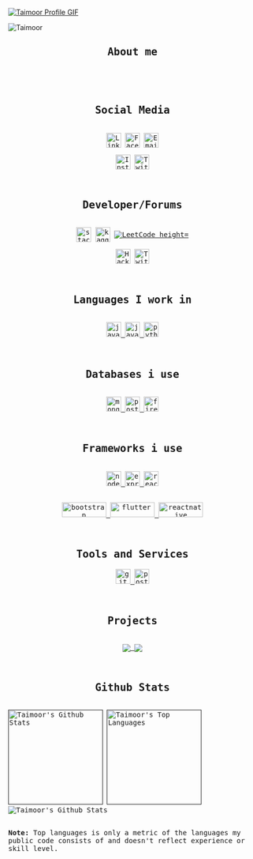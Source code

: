 <a href="https://github.com/taimooorr">![Taimoor Profile GIF](./assets/name.gif)</a>
<div>
<p align="left"> <img src="https://komarev.com/ghpvc/?username=taimooorr&style=for-the-badge&color=blueviolet" alt="Taimoor" /> </p>
</div>
<div>
    <samp>
        <h2 align="center">About me</h2>
        <p align="center">
            <br>
        </p>
    </samp>
</div>
<div>&nbsp;</div>
<div>
    <samp>
        <h2 align="center">Social Media</h2>
        <p align="center">
            <br>
            <a href="https://www.linkedin.com/in/taimooor/" target="blank"><img align="center"
                    src="https://img.shields.io/badge/linkedin-%231DA1F2.svg?style=for-the-badge&logo=linkedin&logoColor=white"
                    alt="Linkedin" height="30"  /></a>
            <a href="https://www.facebook.com/IAmTaimoorKhan/" target="blank"><img align="center"
                    src="https://img.shields.io/badge/facebook-4267B2.svg?style=for-the-badge&logo=facebook&logoColor=white"
                    alt="Facebook" height="30" /></a>
            <a href="mailto:sp20-bcs-026@cuiatk.edu.pk" target="blank"><img align="center"
                    src="https://img.shields.io/badge/gmail-EA4335.svg?style=for-the-badge&logo=gmail&logoColor=white"
                    alt="Email" height="30" /></a>
        </p>
        <p align="center">
            <a href="https://instagram.com/taimoooorrr" target="blank"><img align="center"
                    src="https://img.shields.io/badge/instagram-%23E4405F.svg?style=for-the-badge&logo=Instagram&logoColor=white"
                    alt="Instagram" height="30" /></a>
            <a href="https://twitter.com/taimoooorr" target="blank"><img align="center"
                    src="https://img.shields.io/badge/twitter-1DA1F2.svg?style=for-the-badge&logo=twitter&logoColor=white"
                    alt="Twitter" height="30" /></a>
            <br>
        </p>
    </samp>
</div>
<div>&nbsp;</div>
<div>
    <samp>
        <h2 align="center">Developer/Forums</h2>
        <p align="center">
            <br>
            <a href="https://stackoverflow.com/users/17349547/taimoor" target="blank"><img align="center"
                    src="https://img.shields.io/badge/-Stackoverflow-FE7A16?style=for-the-badge&logo=stack-overflow&logoColor=white"
                    alt="stack-overflow" height="30" /></a>
            <a href="https://www.kaggle.com/taimoor2000" target="blank"><img align="center"
                    src="https://img.shields.io/badge/Kaggle-035a7d?style=for-the-badge&logo=kaggle&logoColor=white"
                    alt="kaggle" height="30" /></a>
            <a href="https://leetcode.com/taimooor/" target="_blank"><img align="center"
                    src="https://img.shields.io/badge/LeetCode-000000?style=for-the-badge&logo=LeetCode&logoColor=#d16c06"
                    alt="LeetCode height="30" /></a>
        </p>
        <p align="center">
            <a href="https://www.hackerrank.com/Taimooor" target="_blank"><img align="center"
                    src="https://img.shields.io/badge/-Hackerrank-2EC866?style=for-the-badge&logo=HackerRank&logoColor=white"
                    alt="HackerRank" height="30" /></a>
            <a href="https://app.datacamp.com/profile/taimooor" target="_blank"><img align="center"
                    src="https://img.shields.io/badge/Datacamp-05192D?style=for-the-badge&logo=datacamp&logoColor=03E860"
                    alt="Twitter" height="30" /></a>
            <br>
        </p>
    </samp>
</div>
<div>&nbsp;</div>
<div>
    <samp>
        <h2 align="center">Languages I work in</h2>
        <p align="center">
            <br>
            <a href="https://developer.mozilla.org/en-US/docs/Web/JavaScript" target="_blank" rel="noreferrer"> <img
                    src="https://img.shields.io/badge/javascript-%23323330.svg?style=for-the-badge&logo=javascript&logoColor=%23F7DF1E"
                    alt="javascript" height="30">
            </a>
            <a href="https://www.java.com" target="_blank" rel="noreferrer"> <img src="https://img.shields.io/badge/java-%23ED8B00.svg?style=for-the-badge&logo=java&logoColor=white"
                    alt="java" height="30">
            </a>
            <a href="https://www.python.org" target="_blank" rel="noreferrer"> <img
                    src="https://img.shields.io/badge/python-3670A0?style=for-the-badge&logo=python&logoColor=ffdd54" alt="python" height="30" />
            </a>
        </p>
    </samp>
</div>
<div>&nbsp;</div>
<div>
    <samp>
        <h2 align="center">Databases i use</h2>
        <p align="center">
            <br>
            <a href="https://www.mongodb.com/" target="_blank" rel="noreferrer"> <img
                    src="https://img.shields.io/badge/MongoDB-%234ea94b.svg?style=for-the-badge&logo=mongodb&logoColor=white"
                    alt="mongodb" height="30">
            </a>
            <a href="https://www.postgresql.org" target="_blank" rel="noreferrer"> <img
                    src="https://img.shields.io/badge/postgres-%23316192.svg?style=for-the-badge&logo=postgresql&logoColor=white"
                    alt="postgresql" height="30">
            </a>
            <a href="https://firebase.google.com/" target="_blank" rel="noreferrer">
                <img src="https://img.shields.io/badge/Firebase-039BE5?style=for-the-badge&logo=Firebase&logoColor=white"
                    alt="firebase" height="30" />
            </a>
        </p>
    </samp>
</div>
<div>&nbsp;</div>
<div>
    <samp>
        <h2 align="center">Frameworks i use</h2>
        <p align="center">
            <br>
            <a href="https://nodejs.org" target="_blank" rel="noreferrer">
                <img src="https://img.shields.io/badge/node.js-6DA55F?style=for-the-badge&logo=node.js&logoColor=white"
                    alt="nodejs" height="30" />
            </a>
            <a href="https://expressjs.com" target="_blank" rel="noreferrer"> <img
                    src="https://img.shields.io/badge/express.js-%23404d59.svg?style=for-the-badge&logo=express&logoColor=%2361DAFB"
                    alt="express" height="30" />
            </a>
            <a href="https://reactjs.org/" target="_blank" rel="noreferrer"> <img
                    src="https://img.shields.io/badge/react-%2320232a.svg?style=for-the-badge&logo=react&logoColor=%2361DAFB"
                    alt="react" height="30" />
        </p>
        <p align="center">
            <br>
            <a href="https://getbootstrap.com" target="_blank" rel="noreferrer"> <img
                    src="https://img.shields.io/badge/bootstrap-%23563D7C.svg?style=for-the-badge&logo=bootstrap&logoColor=white"
                    alt="bootstrap" height="30" width="90" />
            </a>
            <a href="https://flutter.dev" target="_blank" rel="noreferrer"> <img
                    src="https://img.shields.io/badge/Flutter-%2302569B.svg?style=for-the-badge&logo=Flutter&logoColor=white"
                    alt="flutter" height="30" width="90" />
            </a>
            <a href="https://reactnative.dev/" target="_blank" rel="noreferrer"> <img
                    src="https://img.shields.io/badge/react_native-%2320232a.svg?style=for-the-badge&logo=react&logoColor=%2361DAFB"
                    alt="reactnative" height="30"  width="90"/> </a>
        </p>
    </samp>
</div>
<div>&nbsp;</div>
<div>
    <samp>
        <h2 align="center">Tools and Services</h2>
        <p align="center">
            <a href="https://git-scm.com/" target="_blank" rel="noreferrer">
                <img src="https://img.shields.io/badge/git-%23F05033.svg?style=for-the-badge&logo=git&logoColor=white" alt="git"
                    height="30" />
            </a>
            <a href="https://postman.com" target="_blank" rel="noreferrer"> <img
                    src="https://img.shields.io/badge/Postman-FF6C37?style=for-the-badge&logo=postman&logoColor=white" alt="postman"
                    height="30" />
            </a>
        </p>
    </samp>
</div>
<div>&nbsp;</div>
<div>
    <samp>
        <h2 align="center">Projects</h2>
        <p align="center">
            <br>
                <a href="https://github.com/taimooorr/Attendace-With-FaceRecognition">
                <img align="center" src="https://github-readme-stats.vercel.app/api/pin/?username=taimooorr&repo=Attendace-With-FaceRecognition&theme=react&bg_color=1F222E&title_color=7cebf5&icon_color=2d7de4&show_icons=true&border_color=7cebf5&border_radius=10"/>
                </a>
                <a href="https://github.com/taimooorr/GuessMeGame">
                <img align="center" src="https://github-readme-stats.vercel.app/api/pin/?username=taimooorr&repo=GuessMeGame&theme=react&bg_color=1F222E&title_color=7cebf5&icon_color=2d7de4&show_icons=true&border_color=7cebf5&border_radius=10"/>
                </a>
        </p>
    </samp>
</div>
<div>&nbsp;</div>
<div>
<samp>
 <h2 align="center">Github Stats</h2>
<p>
  <br/>
  <a href=""><img alt="Taimoor's Github Stats" src="https://github-readme-stats.vercel.app/api/?username=taimooorr&show_icons=true&count_private=true&theme=react&bg_color=1F222E&title_color=7cebf5&icon_color=2d7de4&show_icons=true&border_color=7cebf5&border_radius=10"height="192px"/></a>
  <a href=""><img alt="Taimoor's Top Languages" src="https://github-readme-stats.vercel.app/api/top-langs/?username=taimooorr&langs_count=8&layout=compact&theme=react&bg_color=1F222E&title_color=7cebf5&icon_color=2d7de4&show_icons=true&border_color=7cebf5&border_radius=10"height="192px"/></a>
 <img src="https://streak-stats.demolab.com/?user=taimooorr&theme=react" alt="Taimoor's Github Stats" />
  <br/>
  <div>&nbsp;</div>
  <b>Note:</b> Top languages is only a metric of the languages my public code consists of and doesn't reflect experience or skill level.
</p>
</samp>

</div>






